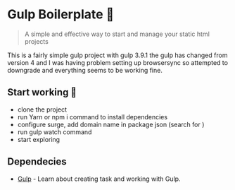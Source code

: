 # Gulp Boilerplate 🍻

> A simple and effective way to start and manage your static html projects

This is a fairly simple gulp project with gulp 3.9.1 the gulp has changed from version 4 and I was having problem setting up browsersync so attempted to downgrade and everything seems to be working fine.

## Start working 🚀

- clone the project
- run Yarn or npm i command to install dependencies
- configure surge, add domain name in package json (search for <domain name here>)
- run gulp watch command
- start exploring

## Dependecies

- [Gulp](https://gulpjs.com/docs/en/getting-started/quick-start) - Learn about creating task and working with Gulp.